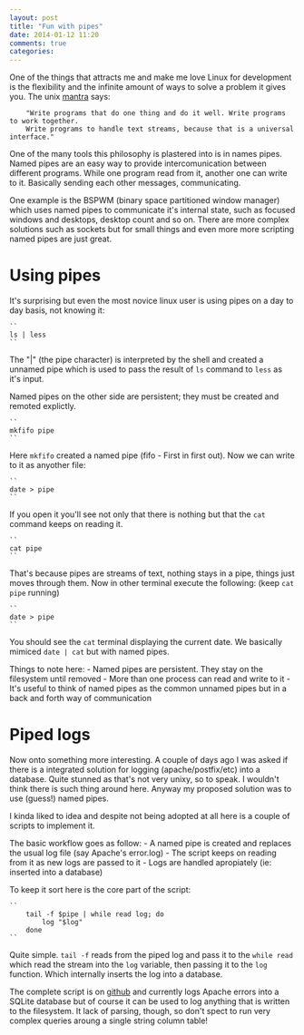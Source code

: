 ```yaml
---
layout: post
title: "Fun with pipes"
date: 2014-01-12 11:20
comments: true
categories: 
---
```

One of the things that attracts me and make me love Linux for development is the flexibility and the infinite amount of ways to solve a problem it gives you.
The unix [mantra][1] says:

        "Write programs that do one thing and do it well. Write programs to work together.
        Write programs to handle text streams, because that is a universal interface."

One of the many tools this philosophy is plastered into is in names pipes. Named pipes are an easy way to provide intercomunication between different programs. While one program read from it, another one can write to it. Basically sending each other messages, communicating.
<!-- more -->

One example is the BSPWM (binary space partitioned window manager) which uses named pipes to communicate it's internal state, such as focused windows and desktops, desktop count and so on.
There are more complex solutions such as sockets but for small things and even more more scripting named pipes are just great.

# Using pipes

It's surprising but even the most novice linux user is using pipes on a day to day basis, not knowing it:

    ``
    ls | less
    ``

The "|" (the pipe character) is interpreted by the shell and created a unnamed pipe which is used to pass the result of `ls` command to `less` as it's input.

Named pipes on the other side are persistent; they must be created and remoted explictly.

    ``
    mkfifo pipe
    ``

Here `mkfifo` created a named pipe (fifo - First in first out). Now we can write to it as anyother file:

    ``
    date > pipe
    ``

If you open it you'll see not only that there is nothing but that the `cat` command keeps on reading it.

    ``
    cat pipe
    ``

That's because pipes are streams of text, nothing stays in a pipe, things just moves through them.
Now in other terminal execute the following: (keep `cat pipe` running)

    ``
    date > pipe
    ``

You should see the `cat` terminal displaying the current date. We basically mimiced `date | cat` but with named pipes.

Things to note here:
    - Named pipes are persistent. They stay on the filesystem until removed
    - More than one process can read and write to it
    - It's useful to think of named pipes as the common unnamed pipes but in a back and forth way of communication

# Piped logs

Now onto something more interesting. A couple of days ago I was asked if there is a integrated solution for logging (apache/postfix/etc) into a database.
Quite stunned as that's not very unixy, so to speak. I wouldn't think there is such thing around here. Anyway my proposed solution was to use (guess!) named pipes.

I kinda liked to idea and despite not being adopted at all here is a couple of scripts to implement it.

The basic workflow goes as follow:
    - A named pipe is created and replaces the usual log file (say Apache's error.log)
    - The script keeps on reading from it as new logs are passed to it
    - Logs are handled apropiately (ie: inserted into a database)

To keep it sort here is the core part of the script:

    ``
        tail -f $pipe | while read log; do
            log "$log"
        done
    ``

Quite simple. `tail -f` reads from the piped log and pass it to the `while read` which read the stream into the `log` variable, then passing it to the `log` function. Which internally inserts the log into a database.

The complete script is on [github][2] and currently logs Apache errors into a SQLite database but of course it can be used to log anything that is written to the filesystem. It lack of parsing, though, so don't spect to run very complex queries aroung a single string column table!

  [1]: http://www.faqs.org/docs/artu/ch01s06.html
  [2]: http://github.com/desyncr/log2db


